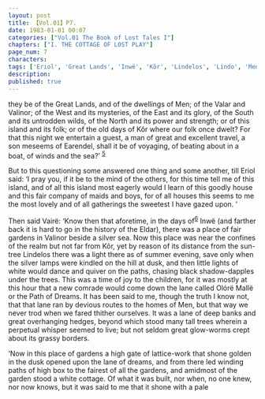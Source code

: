 ```yaml
---
layout: post
title: 【Vol.01】P7.
date: 1983-01-01 00:07
categories: ["Vol.01 The Book of Lost Tales I"]
chapters: ["I. THE COTTAGE OF LOST PLAY"]
page_num: 7
characters: 
tags: ['Eriol', 'Great Lands', 'Inwë', 'Kôr', 'Lindelos', 'Lindo', 'Men', 'Olórë Mallë', 'Vairë']
description: 
published: true
---
```


<p style="text-indent: 0;">
they be of the Great Lands, and of the dwellings of Men; of the Valar and Valinor; of the West and its mysteries, of the East and its glory, of the South and its untrodden wilds, of the North and its power and strength; or of this island and its folk; or of the old days of Kôr where our folk once dwelt? For that this night we entertain a guest, a man of great and excellent travel, a son meseems of Earendel, shall it be of voyaging, of beating about in a boat, of winds and the sea?’ <SUP><a href="{{site.baseurl}}/vol01-p10">5</a></SUP>
</p>

But to this questioning some answered one thing and some another, till Eriol said: ‘I pray you, if it be to the mind of the others, for this time tell me of this island, and of all this island most eagerly would I learn of this goodly house and this fair company of maids and boys, for of all houses this seems to me the most lovely and of all gatherings the sweetest I have gazed upon. ’

Then said Vairë: ‘Know then that aforetime, in the days of<SUP>[6]({{site.baseurl}}/vol01-p11)</SUP> Inwë (and farther back it is hard to go in the history of the Eldar), there was a place of fair gardens in Valinor beside a silver sea. Now this place was near the confines of the realm but not far from Kôr, yet by reason of its distance from the sun-tree Lindelos there was a light there as of summer evening, save only when the silver lamps were kindled on the hill at dusk, and then little lights of white would dance and quiver on the paths, chasing black shadow-dapples under the trees. This was a time of joy to the children, for it was mostly at this hour that a new comrade would come down the lane called Olórë Mallë or the Path of Dreams. It has been said to me, though the truth I know not, that that lane ran by devious routes to the homes of Men, but that way we never trod when we fared thither ourselves. It was a lane of deep banks and great overhanging hedges, beyond which stood many tall trees wherein a perpetual whisper seemed to live; but not seldom great glow-worms crept about its grassy borders.

‘Now in this place of gardens a high gate of lattice-work that shone golden in the dusk opened upon the lane of dreams, and from there led winding paths of high box to the fairest of all the gardens, and amidmost of the garden stood a white cottage. Of what it was built, nor when, no one knew, nor now knows, but it was said to me that it shone with a pale


